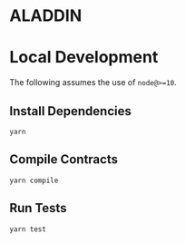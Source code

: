# ALADDIN

# Local Development

The following assumes the use of `node@>=10`.

## Install Dependencies

`yarn`

## Compile Contracts

`yarn compile`

## Run Tests

`yarn test`
